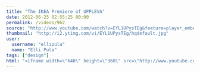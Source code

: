 ```yaml
---
title: "The IKEA Premiere of UPPLEVA"
date: 2012-06-25 02:55:25 00:00
permalink: /videos/962
source: "http://www.youtube.com/watch?v=EYL1UPysTEg&feature=player_embedded"
thumbnail: "http://i2.ytimg.com/vi/EYL1UPysTEg/hqdefault.jpg"
user:
  username: "ellipula"
  name: "Elli Pula"
tags: ["design"]
html: "<iframe width=\"640\" height=\"360\" src=\"http://www.youtube.com/embed/EYL1UPysTEg?wmode=transparent&fs=1&feature=oembed\" frameborder=\"0\" allowfullscreen></iframe>"
---
```


